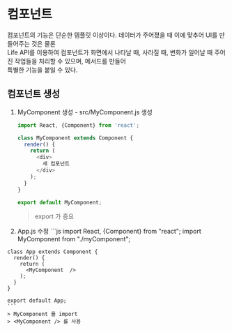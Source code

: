 # 컴포넌트
컴포넌트의 기능은 단순한 템플릿 이상이다. 
데이터가 주어졌을 때 이에 맞추어 UI를 만들어주는 것은 물론  
Life API를 이용하여 컴포넌트가 화면에서 나타날 때, 사라질 때, 
변화가 일어날 때 주어진 작업들을 처리할 수 있으며, 메서드를 만들어  
특별한 기능을 붙일 수 있다.   

## 컴포넌트 생성 
  1. MyComponent 생성
    - src/MyComponent.js 생성
      ```js
      import React, {Component} from 'react';

      class MyComponent extends Component {
        render() {
          return (
            <div>
              새 컴포넌트
            </div>
          );
        }
      }

      export default MyComponent;
      ```
      > export 가 중요 

  2. App.js 수정
    ```js
    import React, {Component} from "react";
    import MyComponent from "./myComponent";

    class App extends Component {
      render() {
        return (
          <MyComponent  />
        );
      }
    }

    export default App;
    ```
    > MyComponent 를 import 
    > <MyComponent /> 를 사용


    
  